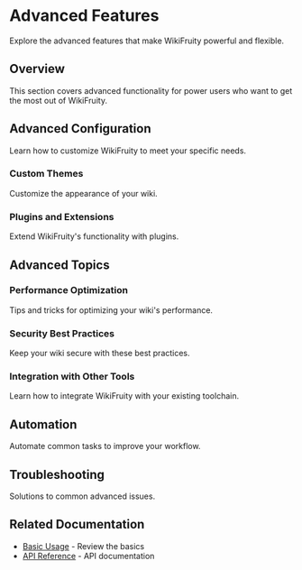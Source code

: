 # Advanced Features

Explore the advanced features that make WikiFruity powerful and flexible.

## Overview

This section covers advanced functionality for power users who want to get the most out of WikiFruity.

## Advanced Configuration

Learn how to customize WikiFruity to meet your specific needs.

### Custom Themes

Customize the appearance of your wiki.

### Plugins and Extensions

Extend WikiFruity's functionality with plugins.

## Advanced Topics

### Performance Optimization

Tips and tricks for optimizing your wiki's performance.

### Security Best Practices

Keep your wiki secure with these best practices.

### Integration with Other Tools

Learn how to integrate WikiFruity with your existing toolchain.

## Automation

Automate common tasks to improve your workflow.

## Troubleshooting

Solutions to common advanced issues.

## Related Documentation

- [Basic Usage](basic-usage.md) - Review the basics
- [API Reference](../api/overview.md) - API documentation
